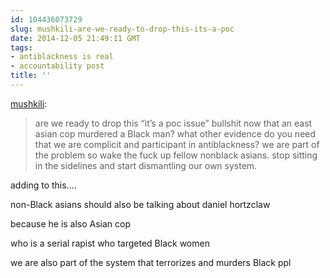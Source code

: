 ```yaml
---
id: 104436073729
slug: mushkili-are-we-ready-to-drop-this-its-a-poc
date: 2014-12-05 21:49:11 GMT
tags:
- antiblackness is real
- accountability post
title: ''
---
```

<p><a href="http://mushkili.tumblr.com/post/104392397074/are-we-ready-to-drop-this-its-a-poc-issue" class="tumblr_blog">mushkili</a>:</p>

<blockquote><p>are we ready to drop this “it’s a poc issue” bullshit now that an east asian cop murdered a Black man? what other evidence do you need that we are complicit and participant in antiblackness? we are part of the problem so wake the fuck up fellow nonblack asians. stop sitting in the sidelines and start dismantling our own system.</p></blockquote>

adding to this....

non-Black asians should also be talking about daniel hortzclaw

because he is also Asian cop

who is a serial rapist who targeted Black women

we are also part of the system that terrorizes and murders Black ppl

